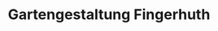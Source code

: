 ---
title: "Gartengestaltung Fingerhuth"
url: /niederzissen/gartengestaltung-fingerhuth/
shop: Garten-Center
---